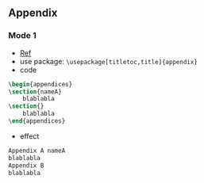 ## Appendix


### Mode 1
- [Ref](http://tex.stackexchange.com/questions/132972/how-to-force-latex-to-change-from-a-appendixs-name-to-appendix-a)
- use package: `\usepackage[titletoc,title]{appendix}`
- code
``` latex
\begin{appendices}
\section{nameA}
    blablabla
\section{}
    blablabla
\end{appendices}
```

- effect
``` latex
Appendix A nameA
blablabla
Appendix B 
blablabla
```

